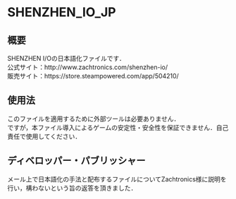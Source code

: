 # SHENZHEN_IO_JP
<h2>概要</h2>
SHENZHEN I/Oの日本語化ファイルです．<br>
公式サイト：http://www.zachtronics.com/shenzhen-io/<br>
販売サイト：https://store.steampowered.com/app/504210/</br>
<h2>使用法</h2>
このファイルを適用するために外部ツールは必要ありません．<br>
ですが，本ファイル導入によるゲームの安定性・安全性を保証できません．自己責任で使用してください．<br>

<h2>ディベロッパー・パブリッシャー</h2>
メール上で日本語化の手法と配布するファイルについてZachtronics様に説明を行い，構わないという旨の返答を頂きました．
